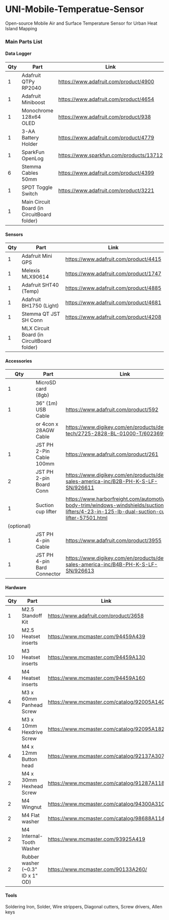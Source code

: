 # UNI-Mobile-Temperatue-Sensor
Open-source Mobile Air and Surface Temperature Sensor for Urban Heat Island Mapping

### Main Parts List
#### Data Logger
| Qty | Part | Link |
| --- | --- | --- |
| 1 | Adafruit QTPy RP2040 | https://www.adafruit.com/product/4900 | 	
| 1 | Adafruit Miniboost | https://www.adafruit.com/product/4654 |
| 1 | Monochrome 128x64 OLED | https://www.adafruit.com/product/938 |
| 1 | 3-AA Battery Holder | https://www.adafruit.com/product/4779 |
| 1 | SparkFun OpenLog | https://www.sparkfun.com/products/13712 |
| 6 | Stemma Cables 50mm | https://www.adafruit.com/product/4399 |
| 1 | SPDT Toggle Switch | https://www.adafruit.com/product/3221 |
| 1 | Main Circuit Board (in CircuitBoard folder) | |
#### Sensors
| Qty | Part | Link |
| --- | --- | --- |
| 1 | Adafruit Mini GPS | https://www.adafruit.com/product/4415 |
| 1 | Melexis MLX90614 | https://www.adafruit.com/product/1747 |
| 1 | Adafruit SHT40 (Temp) | https://www.adafruit.com/product/4885 |
| 1 | Adafruit BH1750 (Light) |  https://www.adafruit.com/product/4681 |
| 1 | Stemma QT JST SH Conn | https://www.adafruit.com/product/4208 |
| 1 | MLX Circuit Board (in CircuitBoard folder) | |
#### Accessories
| Qty | Part | Link |
| --- | --- | --- |
| 1 | MicroSD card (8gb)
| 1 | 36" (1m) USB Cable | https://www.adafruit.com/product/592 | 
|  | or 4con x 28AGW Cable | https://www.digikey.com/en/products/detail/cnc-tech/2725-2828-BL-01000-T/6023699 |
| 1 | JST PH 2-Pin Cable 100mm | https://www.adafruit.com/product/261 |
| 2 | JST PH 2-pin Board Conn | https://www.digikey.com/en/products/detail/jst-sales-america-inc/B2B-PH-K-S-LF-SN/926611 |
| 1 | Suction cup lifter | https://www.harborfreight.com/automotive/auto-body-trim/windows-windshields/suction-cup-lifters/4-23-in-125-lb-dual-suction-cup-lifter-57501.html |
|(optional)| | |
| 1 | JST PH 4-pin Cable  | https://www.adafruit.com/product/3955 |
| 1 | JST PH 4-pin Bard Connector | https://www.digikey.com/en/products/detail/jst-sales-america-inc/B4B-PH-K-S-LF-SN/926613 |
#### Hardware
| Qty | Part | Link |
| --- | --- | --- |
| 1 | M2.5 Standoff Kit | https://www.adafruit.com/product/3658 |
| 10 | M2.5 Heatset inserts | https://www.mcmaster.com/94459A439 |
| 10 | M3 Heatset inserts | https://www.mcmaster.com/94459A130 |
| 4 | M4 Heatset inserts | https://www.mcmaster.com/94459A160 |
| 4 | M3 x 60mm Panhead Screw | https://www.mcmaster.com/catalog/92005A140 |
| 4 | M3 x 10mm Hexdrive Screw | https://www.mcmaster.com/catalog/92095A182 |
| 4 | M4 x 12mm Button head | https://www.mcmaster.com/catalog/92137A307 |
| 2 | M4 x 30mm Hexhead Screw | https://www.mcmaster.com/catalog/91287A118 |
| 2 | M4 Wingnut | https://www.mcmaster.com/catalog/94300A310 |
| 2 | M4 Flat washer | https://www.mcmaster.com/catalog/98688A114 |
| 2 | M4 Internal-Tooth Washer | https://www.mcmaster.com/93925A419 |
| 2 | Rubber washer (~0.3" ID x 1" OD) | https://www.mcmaster.com/90133A260/ |

#### Tools 
Soldering Iron, Solder, Wire strippers, Diagonal cutters, Screw drivers, Allen keys
